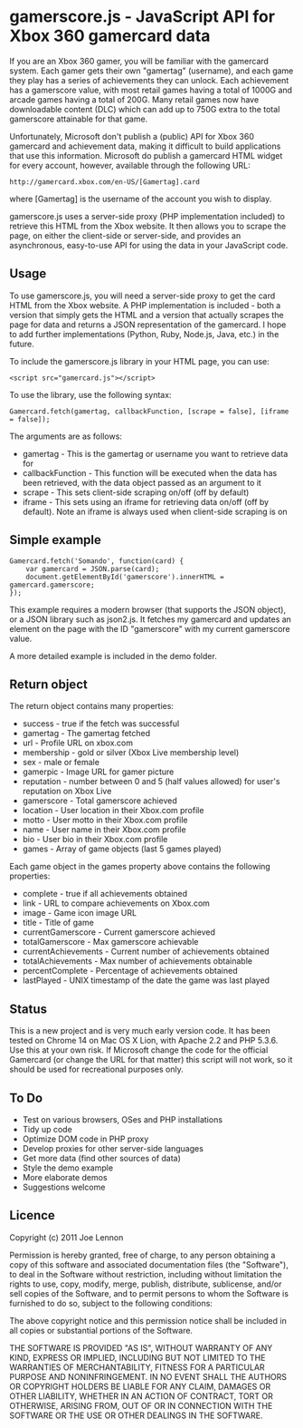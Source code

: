 # gamerscore.js - JavaScript API for Xbox 360 gamercard data

If you are an Xbox 360 gamer, you will be familiar with the
gamercard system. Each gamer gets their own "gamertag" (username),
and each game they play has a series of achievements they can unlock.
Each achievement has a gamerscore value, with most retail games having
a total of 1000G and arcade games having a total of 200G. Many retail
games now have downloadable content (DLC) which can add up to 750G extra
to the total gamerscore attainable for that game.

Unfortunately, Microsoft don't publish a (public) API for Xbox 360
gamercard and achievement data, making it difficult to build applications
that use this information. Microsoft do publish a gamercard HTML widget
for every account, however, available through the following URL:

	http://gamercard.xbox.com/en-US/[Gamertag].card

where [Gamertag] is the username of the account you wish to display.

gamerscore.js uses a server-side proxy (PHP implementation included) to
retrieve this HTML from the Xbox website. It then allows you to scrape
the page, on either the client-side or server-side, and provides an
asynchronous, easy-to-use API for using the data in your JavaScript code.

## Usage

To use gamerscore.js, you will need a server-side proxy to get the card
HTML from the Xbox website. A PHP implementation is included - both a
version that simply gets the HTML and a version that actually scrapes
the page for data and returns a JSON representation of the gamercard. I
hope to add further implementations (Python, Ruby, Node.js, Java, etc.)
in the future.

To include the gamerscore.js library in your HTML page, you can use:

	<script src="gamercard.js"></script>
	
To use the library, use the following syntax:

	Gamercard.fetch(gamertag, callbackFunction, [scrape = false], [iframe = false]);
	
The arguments are as follows:

* gamertag - This is the gamertag or username you want to retrieve data for
* callbackFunction - This function will be executed when the data has been retrieved, with the data object passed as an argument to it
* scrape - This sets client-side scraping on/off (off by default)
* iframe - This sets using an iframe for retrieving data on/off (off by default). Note an iframe is always used when client-side scraping is on

## Simple example

	Gamercard.fetch('Somando', function(card) {
		var gamercard = JSON.parse(card);
		document.getElementById('gamerscore').innerHTML = gamercard.gamerscore;
	});
	
This example requires a modern browser (that supports the JSON object), or a JSON
library such as json2.js. It fetches my gamercard and updates an element on the page
with the ID "gamerscore" with my current gamerscore value.

A more detailed example is included in the demo folder.

## Return object

The return object contains many properties:

* success - true if the fetch was successful
* gamertag - The gamertag fetched
* url - Profile URL on xbox.com
* membership - gold or silver (Xbox Live membership level)
* sex - male or female
* gamerpic - Image URL for gamer picture
* reputation - number between 0 and 5 (half values allowed) for user's reputation on Xbox Live
* gamerscore - Total gamerscore achieved
* location - User location in their Xbox.com profile
* motto - User motto in their Xbox.com profile
* name - User name in their Xbox.com profile
* bio - User bio in their Xbox.com profile
* games - Array of game objects (last 5 games played)

Each game object in the games property above contains the following properties:

* complete - true if all achievements obtained
* link - URL to compare achievements on Xbox.com
* image - Game icon image URL
* title - Title of game
* currentGamerscore - Current gamerscore achieved
* totalGamerscore - Max gamerscore achievable
* currentAchievements - Current number of achievements obtained
* totalAchievements - Max number of achievements obtainable
* percentComplete - Percentage of achievements obtained
* lastPlayed - UNIX timestamp of the date the game was last played

## Status

This is a new project and is very much early version code. It has been tested on
Chrome 14 on Mac OS X Lion, with Apache 2.2 and PHP 5.3.6. Use this at your own risk.
If Microsoft change the code for the official Gamercard (or change the URL for that
matter) this script will not work, so it should be used for recreational purposes only.

## To Do

* Test on various browsers, OSes and PHP installations
* Tidy up code
* Optimize DOM code in PHP proxy
* Develop proxies for other server-side languages
* Get more data (find other sources of data)
* Style the demo example
* More elaborate demos
* Suggestions welcome

## Licence

Copyright (c) 2011 Joe Lennon

Permission is hereby granted, free of charge, to any person obtaining a copy of this software and associated documentation files (the "Software"), to deal in the Software without restriction, including without limitation the rights to use, copy, modify, merge, publish, distribute, sublicense, and/or sell copies of the Software, and to permit persons to whom the Software is furnished to do so, subject to the following conditions:

The above copyright notice and this permission notice shall be included in all copies or substantial portions of the Software.

THE SOFTWARE IS PROVIDED "AS IS", WITHOUT WARRANTY OF ANY KIND, EXPRESS OR IMPLIED, INCLUDING BUT NOT LIMITED TO THE WARRANTIES OF MERCHANTABILITY, FITNESS FOR A PARTICULAR PURPOSE AND NONINFRINGEMENT. IN NO EVENT SHALL THE AUTHORS OR COPYRIGHT HOLDERS BE LIABLE FOR ANY CLAIM, DAMAGES OR OTHER LIABILITY, WHETHER IN AN ACTION OF CONTRACT, TORT OR OTHERWISE, ARISING FROM, OUT OF OR IN CONNECTION WITH THE SOFTWARE OR THE USE OR OTHER DEALINGS IN THE SOFTWARE.
